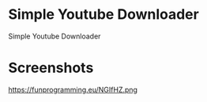 # Simple Youtube Downloader
Simple Youtube Downloader

# Screenshots
https://funprogramming.eu/NGIfHZ.png
